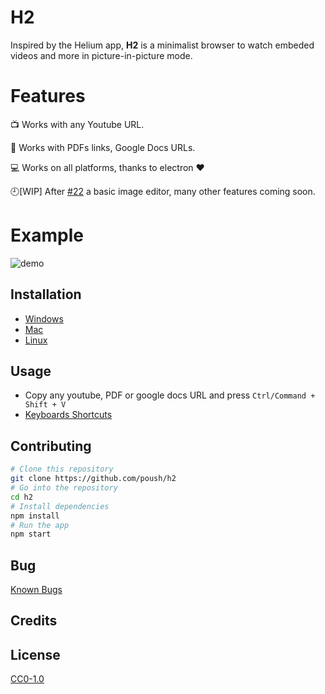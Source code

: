 # H2
Inspired by the Helium app, **H2** is a minimalist browser to watch embeded videos and more in  picture-in-picture mode.
# Features
:tv: Works with any Youtube URL.

:scroll: Works with PDFs links, Google Docs URLs.

:computer: Works on all platforms, thanks to electron ❤️

:clock9:[WIP] After [#22](https://github.com/poush/H2/pull/22) a basic image editor, many other features coming soon.
# Example
![demo](img/demo.gif)
## Installation
* [Windows](docs/windows.md)
* [Mac](docs/mac.md)
* [Linux](docs/linux.md)
## Usage
* Copy any youtube, PDF or google docs URL and press `Ctrl/Command + Shift + V`
* [Keyboards Shortcuts](docs/shortcuts.md)
## Contributing
```bash
# Clone this repository
git clone https://github.com/poush/h2
# Go into the repository
cd h2
# Install dependencies
npm install
# Run the app
npm start
```
## Bug
[Known Bugs](https://github.com/poush/H2/issues?q=is%3Aopen+is%3Aissue+label%3Abug)
## Credits

## License
[CC0-1.0](https://github.com/poush/H2/blob/master/LICENSE.md)
